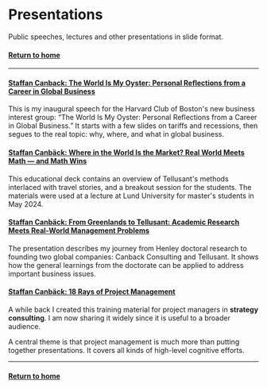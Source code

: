 # Presentations
Public speeches, lectures and other presentations in slide format.    

#### [Return to home](../index.md)   

---
#### [Staffan Canback: The World Is My Oyster: Personal Reflections from a Career in Global Business](S.Canback-Harvard-Club-Boston-Speech.pdf)  
This is my inaugural speech for the Harvard Club of Boston's new business interest group: “The World Is My Oyster: Personal Reflections from a Career in Global Business.” It starts with a few slides on tariffs and recessions, then segues to the real topic: why, where, and what in global business.

#### [Staffan Canbäck: Where in the World Is the Market? Real World Meets Math — and Math Wins](S.Canback-Harvard-Club-Boston-Speech.pdf)  
This educational deck contains an overview of Tellusant's methods interlaced with travel stories, and a breakout session for the students. The materials were used at a lecture at Lund University for master's students in May 2024.

#### [Staffan Canbäck: From Greenlands to Tellusant: Academic Research Meets Real-World Management Problems](S.Canback-Greenlands-Tellusant.pdf)  
The presentation describes my journey from Henley doctoral research to founding two global companies: Canback Consulting and Tellusant. It shows how the general learnings from the doctorate can be applied to address important business issues.  

#### [Staffan Canbäck: 18 Rays of Project Management](S.Canback-18-Rays-of-Project-Management.pdf)  
A while back I created this training material for project managers in **strategy consulting**. I am now sharing it widely since it is useful to a broader audience. 

A central theme is that project management is much more than putting together presentations. It covers all kinds of high-level cognitive efforts.

---
#### [Return to home](../index.md)  

